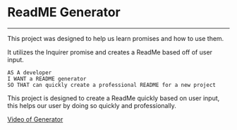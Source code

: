 # ReadME Generator

----
This project was designed to help us learn promises and how to use them. 

It utilizes the Inquirer promise and creates a ReadMe based off of user input.

```
AS A developer
I WANT a README generator
SO THAT can quickly create a professional README for a new project
```
This project is designed to create a ReadMe quickly based on user input, this helps our user by doing so quickly and professionally.



[Video of Generator](https://drive.google.com/file/d/1i-svcL30IufdbBj9t3isviNqne8Q1Rjo/view)

